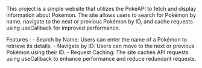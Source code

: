 This project is a simple website that utilizes the PokéAPI to fetch and display information about Pokémon. The site allows users to search for Pokémon by name, navigate to the next or previous Pokémon by ID, and cache requests using useCallback for improved performance.

Features : 
        - Search by Name: Users can enter the name of a Pokémon to retrieve its details.
        - Navigate by ID: Users can move to the next or previous Pokémon using their ID.
        - Request Caching: The site caches API requests using useCallback to enhance performance and reduce redundant requests.